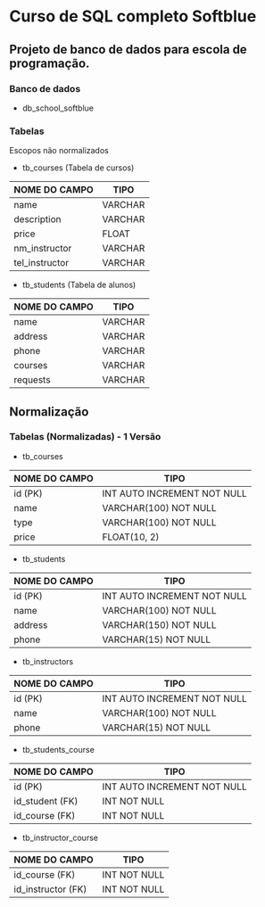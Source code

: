 # Curso de SQL completo Softblue

## Projeto de banco de dados para escola de programação.

### Banco de dados

- db_school_softblue

### Tabelas

Escopos não normalizados

- tb_courses (Tabela de cursos)

NOME DO CAMPO  | TIPO
-------------- | ------
name           | VARCHAR
description    | VARCHAR
price          | FLOAT
nm_instructor  | VARCHAR
tel_instructor | VARCHAR


- tb_students (Tabela de alunos)

NOME DO CAMPO      | TIPO
------------------ | --------
name               | VARCHAR
address            | VARCHAR
phone              | VARCHAR
courses            | VARCHAR
requests           | VARCHAR


## Normalização

### Tabelas (Normalizadas) - 1 Versão

- tb_courses
  
NOME DO CAMPO   | TIPO  
--------------- | ------
id (PK)         | INT AUTO INCREMENT NOT NULL
name            | VARCHAR(100) NOT NULL
type            | VARCHAR(100) NOT NULL
price           | FLOAT(10, 2)

- tb_students

NOME DO CAMPO   | TIPO 
--------------- | ------
id (PK)         | INT AUTO INCREMENT NOT NULL
name            | VARCHAR(100) NOT NULL
address         | VARCHAR(150) NOT NULL
phone           | VARCHAR(15) NOT NULL

- tb_instructors

NOME DO CAMPO   | TIPO
--------------- | -----
id (PK)         | INT AUTO INCREMENT NOT NULL
name            | VARCHAR(100) NOT NULL
phone           | VARCHAR(15) NOT NULL


- tb_students_course

NOME DO CAMPO    | TIPO 
---------------- | -----
id (PK)          | INT AUTO INCREMENT NOT NULL
id_student (FK)  | INT NOT NULL
id_course (FK)   | INT NOT NULL

- tb_instructor_course

NOME DO CAMPO       | TIPO
------------------- | -----
id_course (FK)      | INT NOT NULL
id_instructor (FK)  | INT NOT NULL



